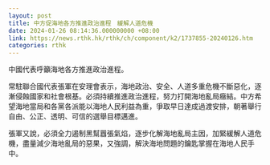 ```yaml
---
layout: post
title: 中方促海地各方推進政治進程　緩解人道危機
date: 2024-01-26 08:14:36.000000000 +08:00
link: https://news.rthk.hk/rthk/ch/component/k2/1737855-20240126.htm
categories: rthk
---
```


中國代表呼籲海地各方推進政治進程。

常駐聯合國代表張軍在安理會表示，海地政治、安全、人道多重危機不斷惡化，逐漸侵蝕國家和社會根基。必須持續推進政治進程，努力打開海地亂局癥結。中方希望海地當局和各黨各派能以海地人民利益為重，爭取早日達成過渡安排，朝著舉行自由、公正、透明、可信的選舉目標邁進。

張軍又說，必須全力遏制黑幫囂張氣焰，逐步化解海地亂局主因，加緊緩解人道危機，盡量減少海地亂局的惡果，又強調，解決海地問題的鑰匙掌握在海地人民手中。
